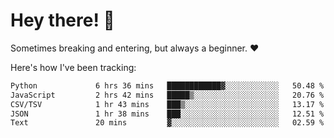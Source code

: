 # Hey there! 👋
Sometimes breaking and entering, but always a beginner. ❤️

Here's how I've been tracking:
<!--START_SECTION:waka-->

```txt
Python             6 hrs 36 mins   ████████████▓░░░░░░░░░░░░   50.48 %
JavaScript         2 hrs 42 mins   █████▒░░░░░░░░░░░░░░░░░░░   20.76 %
CSV/TSV            1 hr 43 mins    ███▒░░░░░░░░░░░░░░░░░░░░░   13.17 %
JSON               1 hr 38 mins    ███░░░░░░░░░░░░░░░░░░░░░░   12.51 %
Text               20 mins         ▓░░░░░░░░░░░░░░░░░░░░░░░░   02.59 %
```

<!--END_SECTION:waka-->
